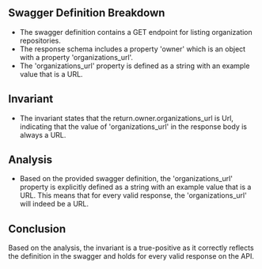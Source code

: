 ## Swagger Definition Breakdown
- The swagger definition contains a GET endpoint for listing organization repositories.
- The response schema includes a property 'owner' which is an object with a property 'organizations_url'.
- The 'organizations_url' property is defined as a string with an example value that is a URL.

## Invariant
- The invariant states that the return.owner.organizations_url is Url, indicating that the value of 'organizations_url' in the response body is always a URL.

## Analysis
- Based on the provided swagger definition, the 'organizations_url' property is explicitly defined as a string with an example value that is a URL. This means that for every valid response, the 'organizations_url' will indeed be a URL.

## Conclusion
Based on the analysis, the invariant is a true-positive as it correctly reflects the definition in the swagger and holds for every valid response on the API.
